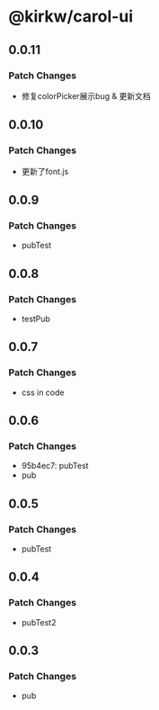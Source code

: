 # @kirkw/carol-ui

## 0.0.11

### Patch Changes

- 修复colorPicker展示bug & 更新文档

## 0.0.10

### Patch Changes

- 更新了font.js

## 0.0.9

### Patch Changes

- pubTest

## 0.0.8

### Patch Changes

- testPub

## 0.0.7

### Patch Changes

- css in code

## 0.0.6

### Patch Changes

- 95b4ec7: pubTest
- pub

## 0.0.5

### Patch Changes

- pubTest

## 0.0.4

### Patch Changes

- pubTest2

## 0.0.3

### Patch Changes

- pub
